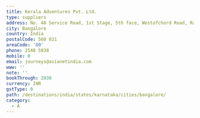 ```yaml
---
title: Kerala Adventures Pvt. Ltd.
type: suppliers
address: No. 48 Service Road, 1st Stage, 5th face, Westofchord Road, Rajaji Nager
city: Bangalore
country: India
postalCode: 560 021
areaCode: '80'
phone: 2548 5938
mobile: 0
email: journeys@asianetindia.com
www: ''
note: ''
bookThrough: 2038
currency: INR
gstType: 0
path: /destinations/india/states/karnataka/cities/bangalore/
category:
  - A
---
```


